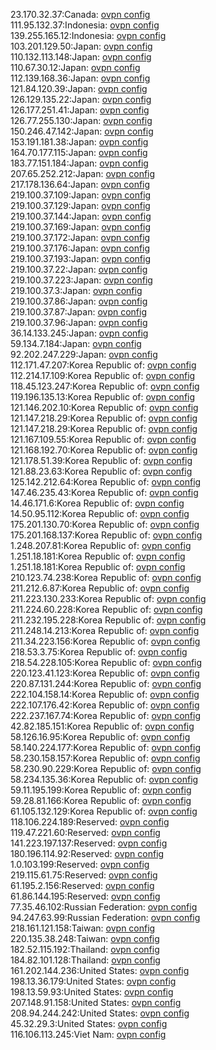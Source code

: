 23.170.32.37:Canada: [ovpn config](vpn/23_170_32_37.ovpn)  
111.95.132.37:Indonesia: [ovpn config](vpn/111_95_132_37.ovpn)  
139.255.165.12:Indonesia: [ovpn config](vpn/139_255_165_12.ovpn)  
103.201.129.50:Japan: [ovpn config](vpn/103_201_129_50.ovpn)  
110.132.113.148:Japan: [ovpn config](vpn/110_132_113_148.ovpn)  
110.67.30.12:Japan: [ovpn config](vpn/110_67_30_12.ovpn)  
112.139.168.36:Japan: [ovpn config](vpn/112_139_168_36.ovpn)  
121.84.120.39:Japan: [ovpn config](vpn/121_84_120_39.ovpn)  
126.129.135.22:Japan: [ovpn config](vpn/126_129_135_22.ovpn)  
126.177.251.41:Japan: [ovpn config](vpn/126_177_251_41.ovpn)  
126.77.255.130:Japan: [ovpn config](vpn/126_77_255_130.ovpn)  
150.246.47.142:Japan: [ovpn config](vpn/150_246_47_142.ovpn)  
153.191.181.38:Japan: [ovpn config](vpn/153_191_181_38.ovpn)  
164.70.177.115:Japan: [ovpn config](vpn/164_70_177_115.ovpn)  
183.77.151.184:Japan: [ovpn config](vpn/183_77_151_184.ovpn)  
207.65.252.212:Japan: [ovpn config](vpn/207_65_252_212.ovpn)  
217.178.136.64:Japan: [ovpn config](vpn/217_178_136_64.ovpn)  
219.100.37.109:Japan: [ovpn config](vpn/219_100_37_109.ovpn)  
219.100.37.129:Japan: [ovpn config](vpn/219_100_37_129.ovpn)  
219.100.37.144:Japan: [ovpn config](vpn/219_100_37_144.ovpn)  
219.100.37.169:Japan: [ovpn config](vpn/219_100_37_169.ovpn)  
219.100.37.172:Japan: [ovpn config](vpn/219_100_37_172.ovpn)  
219.100.37.176:Japan: [ovpn config](vpn/219_100_37_176.ovpn)  
219.100.37.193:Japan: [ovpn config](vpn/219_100_37_193.ovpn)  
219.100.37.22:Japan: [ovpn config](vpn/219_100_37_22.ovpn)  
219.100.37.223:Japan: [ovpn config](vpn/219_100_37_223.ovpn)  
219.100.37.3:Japan: [ovpn config](vpn/219_100_37_3.ovpn)  
219.100.37.86:Japan: [ovpn config](vpn/219_100_37_86.ovpn)  
219.100.37.87:Japan: [ovpn config](vpn/219_100_37_87.ovpn)  
219.100.37.96:Japan: [ovpn config](vpn/219_100_37_96.ovpn)  
36.14.133.245:Japan: [ovpn config](vpn/36_14_133_245.ovpn)  
59.134.7.184:Japan: [ovpn config](vpn/59_134_7_184.ovpn)  
92.202.247.229:Japan: [ovpn config](vpn/92_202_247_229.ovpn)  
112.171.47.207:Korea Republic of: [ovpn config](vpn/112_171_47_207.ovpn)  
112.214.17.109:Korea Republic of: [ovpn config](vpn/112_214_17_109.ovpn)  
118.45.123.247:Korea Republic of: [ovpn config](vpn/118_45_123_247.ovpn)  
119.196.135.13:Korea Republic of: [ovpn config](vpn/119_196_135_13.ovpn)  
121.146.202.10:Korea Republic of: [ovpn config](vpn/121_146_202_10.ovpn)  
121.147.218.29:Korea Republic of: [ovpn config](vpn/121_147_218_29.ovpn)  
121.147.218.29:Korea Republic of: [ovpn config](vpn/121_147_218_29.ovpn)  
121.167.109.55:Korea Republic of: [ovpn config](vpn/121_167_109_55.ovpn)  
121.168.192.70:Korea Republic of: [ovpn config](vpn/121_168_192_70.ovpn)  
121.178.51.39:Korea Republic of: [ovpn config](vpn/121_178_51_39.ovpn)  
121.88.23.63:Korea Republic of: [ovpn config](vpn/121_88_23_63.ovpn)  
125.142.212.64:Korea Republic of: [ovpn config](vpn/125_142_212_64.ovpn)  
147.46.235.43:Korea Republic of: [ovpn config](vpn/147_46_235_43.ovpn)  
14.46.171.6:Korea Republic of: [ovpn config](vpn/14_46_171_6.ovpn)  
14.50.95.112:Korea Republic of: [ovpn config](vpn/14_50_95_112.ovpn)  
175.201.130.70:Korea Republic of: [ovpn config](vpn/175_201_130_70.ovpn)  
175.201.168.137:Korea Republic of: [ovpn config](vpn/175_201_168_137.ovpn)  
1.248.207.81:Korea Republic of: [ovpn config](vpn/1_248_207_81.ovpn)  
1.251.18.181:Korea Republic of: [ovpn config](vpn/1_251_18_181.ovpn)  
1.251.18.181:Korea Republic of: [ovpn config](vpn/1_251_18_181.ovpn)  
210.123.74.238:Korea Republic of: [ovpn config](vpn/210_123_74_238.ovpn)  
211.212.6.87:Korea Republic of: [ovpn config](vpn/211_212_6_87.ovpn)  
211.223.130.233:Korea Republic of: [ovpn config](vpn/211_223_130_233.ovpn)  
211.224.60.228:Korea Republic of: [ovpn config](vpn/211_224_60_228.ovpn)  
211.232.195.228:Korea Republic of: [ovpn config](vpn/211_232_195_228.ovpn)  
211.248.14.213:Korea Republic of: [ovpn config](vpn/211_248_14_213.ovpn)  
211.34.223.156:Korea Republic of: [ovpn config](vpn/211_34_223_156.ovpn)  
218.53.3.75:Korea Republic of: [ovpn config](vpn/218_53_3_75.ovpn)  
218.54.228.105:Korea Republic of: [ovpn config](vpn/218_54_228_105.ovpn)  
220.123.41.123:Korea Republic of: [ovpn config](vpn/220_123_41_123.ovpn)  
220.87.131.244:Korea Republic of: [ovpn config](vpn/220_87_131_244.ovpn)  
222.104.158.14:Korea Republic of: [ovpn config](vpn/222_104_158_14.ovpn)  
222.107.176.42:Korea Republic of: [ovpn config](vpn/222_107_176_42.ovpn)  
222.237.167.74:Korea Republic of: [ovpn config](vpn/222_237_167_74.ovpn)  
42.82.185.151:Korea Republic of: [ovpn config](vpn/42_82_185_151.ovpn)  
58.126.16.95:Korea Republic of: [ovpn config](vpn/58_126_16_95.ovpn)  
58.140.224.177:Korea Republic of: [ovpn config](vpn/58_140_224_177.ovpn)  
58.230.158.157:Korea Republic of: [ovpn config](vpn/58_230_158_157.ovpn)  
58.230.90.229:Korea Republic of: [ovpn config](vpn/58_230_90_229.ovpn)  
58.234.135.36:Korea Republic of: [ovpn config](vpn/58_234_135_36.ovpn)  
59.11.195.199:Korea Republic of: [ovpn config](vpn/59_11_195_199.ovpn)  
59.28.81.166:Korea Republic of: [ovpn config](vpn/59_28_81_166.ovpn)  
61.105.132.129:Korea Republic of: [ovpn config](vpn/61_105_132_129.ovpn)  
118.106.224.189:Reserved: [ovpn config](vpn/118_106_224_189.ovpn)  
119.47.221.60:Reserved: [ovpn config](vpn/119_47_221_60.ovpn)  
141.223.197.137:Reserved: [ovpn config](vpn/141_223_197_137.ovpn)  
180.196.114.92:Reserved: [ovpn config](vpn/180_196_114_92.ovpn)  
1.0.103.199:Reserved: [ovpn config](vpn/1_0_103_199.ovpn)  
219.115.61.75:Reserved: [ovpn config](vpn/219_115_61_75.ovpn)  
61.195.2.156:Reserved: [ovpn config](vpn/61_195_2_156.ovpn)  
61.86.144.195:Reserved: [ovpn config](vpn/61_86_144_195.ovpn)  
77.35.46.102:Russian Federation: [ovpn config](vpn/77_35_46_102.ovpn)  
94.247.63.99:Russian Federation: [ovpn config](vpn/94_247_63_99.ovpn)  
218.161.121.158:Taiwan: [ovpn config](vpn/218_161_121_158.ovpn)  
220.135.38.248:Taiwan: [ovpn config](vpn/220_135_38_248.ovpn)  
182.52.115.192:Thailand: [ovpn config](vpn/182_52_115_192.ovpn)  
184.82.101.128:Thailand: [ovpn config](vpn/184_82_101_128.ovpn)  
161.202.144.236:United States: [ovpn config](vpn/161_202_144_236.ovpn)  
198.13.36.179:United States: [ovpn config](vpn/198_13_36_179.ovpn)  
198.13.59.93:United States: [ovpn config](vpn/198_13_59_93.ovpn)  
207.148.91.158:United States: [ovpn config](vpn/207_148_91_158.ovpn)  
208.94.244.242:United States: [ovpn config](vpn/208_94_244_242.ovpn)  
45.32.29.3:United States: [ovpn config](vpn/45_32_29_3.ovpn)  
116.106.113.245:Viet Nam: [ovpn config](vpn/116_106_113_245.ovpn)  
